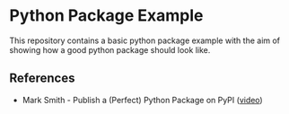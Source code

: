 # Python Package Example
This repository contains a basic python package example with the aim of showing how a good python package should look like.

## References
- Mark Smith - Publish a (Perfect) Python Package on PyPI ([video](https://www.youtube.com/watch?v=GIF3LaRqgXo&list=WL&index=9&t=779s))
